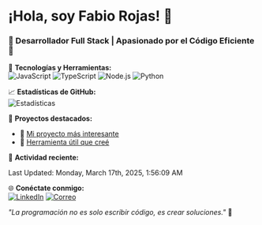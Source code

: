 # ¡Hola, soy Fabio Rojas! 👋

### 🌟 Desarrollador Full Stack | Apasionado por el Código Eficiente 🌟

🔧 **Tecnologías y Herramientas:**  
![JavaScript](https://img.shields.io/badge/-JavaScript-F7DF1E?style=flat-square&logo=javascript&logoColor=black)
![TypeScript](https://img.shields.io/badge/-TypeScript-3178C6?style=flat-square&logo=typescript&logoColor=white)
![Node.js](https://img.shields.io/badge/-Node.js-339933?style=flat-square&logo=node.js&logoColor=white)
![Python](https://img.shields.io/badge/-Python-3776AB?style=flat-square&logo=python&logoColor=white)

📈 **Estadísticas de GitHub:**  
![Estadísticas](https://github-readme-stats.vercel.app/api?username=ninjaherodev&show_icons=true&theme=radical)

🚀 **Proyectos destacados:**  
- 🔗 [Mi proyecto más interesante](https://github.com/ninjaherodev/awesome-project)  
- 🔗 [Herramienta útil que creé](https://github.com/ninjaherodev/useful-tool)

👟 **Actividad reciente:**  
<!--RECENT_ACTIVITY:start-->
<!--RECENT_ACTIVITY:end-->
<!--RECENT_ACTIVITY:last_update-->
Last Updated: Monday, March 17th, 2025, 1:56:09 AM
<!--RECENT_ACTIVITY:last_update_end-->

🌐 **Conéctate conmigo:**  
[![LinkedIn](https://img.shields.io/badge/-LinkedIn-blue?style=flat-square&logo=linkedin&logoColor=white)](https://www.linkedin.com/in/fabio-a-rojas-martha-78ab6b29/)
[![Correo](https://img.shields.io/badge/-fabiorojas7@gmail.com-D14836?style=flat-square&logo=gmail&logoColor=white)](mailto:fabiorojas7@gmail.com)

_"La programación no es solo escribir código, es crear soluciones."_ 🚀


<!---
ninjaherodev/ninjaherodev is a ✨ special ✨ repository because its `README.md` (this file) appears on your GitHub profile.
You can click the Preview link to take a look at your changes.
--->
